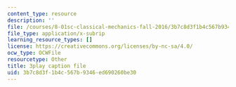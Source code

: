 ```yaml
---
content_type: resource
description: ''
file: /courses/8-01sc-classical-mechanics-fall-2016/3b7c8d3f1b4c567b9346ed690260be30_jAcdLZRhYNU.vtt
file_type: application/x-subrip
learning_resource_types: []
license: https://creativecommons.org/licenses/by-nc-sa/4.0/
ocw_type: OCWFile
resourcetype: Other
title: 3play caption file
uid: 3b7c8d3f-1b4c-567b-9346-ed690260be30
---
```


